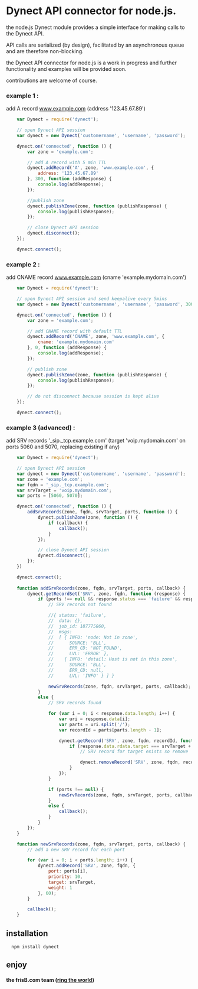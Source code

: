 Dynect API connector for node.js.
===

the node.js Dynect module provides a simple interface for making calls to the Dynect API.

API calls are serialized (by design), facilitated by an asynchronous queue and are therefore non-blocking.

the Dynect API connector for node.js is a work in progress and further functionality and examples will be provided soon.

contributions are welcome of course.

### example 1 :
 
add A record www.example.com (address '123.45.67.89')

``` js
	var Dynect = require('dynect');

	// open Dynect API session
	var dynect = new Dynect('customername', 'username', 'password');

	dynect.on('connected', function () {
		var zone = 'example.com';

		// add A record with 5 min TTL
		dynect.addRecord('A', zone, 'www.example.com', {
			address: '123.45.67.89'
		}, 300, function (addResponse) {
			console.log(addResponse);
		});

		//publish zone
		dynect.publishZone(zone, function (publishResponse) {
			console.log(publishResponse);
		});

		// close Dynect API session
		dynect.disconnect();
	});

	dynect.connect();
```

### example 2 : 

add CNAME record www.example.com (cname 'example.mydomain.com')

``` js
	var Dynect = require('dynect');

	// open Dynect API session and send keepalive every 5mins
	var dynect = new Dynect('customername', 'username', 'password', 300000);

	dynect.on('connected', function () {
		var zone = 'example.com';

		// add CNAME record with default TTL
		dynect.addRecord('CNAME', zone, 'www.example.com', {
			cname: 'example.mydomain.com'
		}, 0, function (addResponse) {
			console.log(addResponse);
		});

		// publish zone
		dynect.publishZone(zone, function (publishResponse) {
			console.log(publishResponse);
		});

		// do not disconnect because session is kept alive
	});

	dynect.connect();
```

### example 3 (advanced) : 

add SRV records '_sip._tcp.example.com' (target 'voip.mydomain.com' on ports 5060 and 5070, replacing existing if any)

``` js
	var Dynect = require('dynect');

	// open Dynect API session
	var dynect = new Dynect('customername', 'username', 'password');
	var zone = 'example.com';
	var fqdn = '_sip._tcp.example.com';
	var srvTarget = 'voip.mydomain.com';
	var ports = [5060, 5070];

	dynect.on('connected', function () {
		addSrvRecords(zone, fqdn, srvTarget, ports, function () {
			dynect.publishZone(zone, function () {
				if (callback) {
					callback();
				}
			});

			// close Dynect API session
			dynect.disconnect();
		});
	})

	dynect.connect();
	
	function addSrvRecords(zone, fqdn, srvTarget, ports, callback) {
		dynect.getRecordSet('SRV', zone, fqdn, function (response) {
			if (ports !== null && response.status === 'failure' && response.msgs[0].ERR_CD === 'NOT_FOUND') {
				// SRV records not found

				//{ status: 'failure',
				//	data: {},
				//	job_id: 187775860,
				//	msgs:
				//	[ { INFO: 'node: Not in zone',
				//		SOURCE: 'BLL',
				//		ERR_CD: 'NOT_FOUND',
				//		LVL: 'ERROR' },
				//	  { INFO: 'detail: Host is not in this zone',
				//	  	SOURCE: 'BLL',
				//	  	ERR_CD: null,
				//	  	LVL: 'INFO' } ] }

				newSrvRecords(zone, fqdn, srvTarget, ports, callback);
			}
			else {			
				// SRV records found

				for (var i = 0; i < response.data.length; i++) {
					var uri = response.data[i];
					var parts = uri.split('/');
					var recordId = parts[parts.length - 1];

					dynect.getRecord('SRV', zone, fqdn, recordId, function (response) {
						if (response.data.rdata.target === srvTarget + '.') {
							// SRV record for target exists so remove

							dynect.removeRecord('SRV', zone, fqdn, recordId);
						}
					});
				}

				if (ports !== null) {
					newSrvRecords(zone, fqdn, srvTarget, ports, callback);
				}
				else {
					callback();
				}
			}
		});
	}

	function newSrvRecords(zone, fqdn, srvTarget, ports, callback) {
		// add a new SRV record for each port

		for (var i = 0; i < ports.length; i++) {
			dynect.addRecord('SRV', zone, fqdn, {
				port: ports[i],
				priority: 10,
				target: srvTarget,
				weight: 1
			}, 60);
		}

		callback();
	}
```

## installation

```
  npm install dynect
```

## enjoy

#### the frisB.com team ([ring the world](http://www.frisb.com "frisB.com"))